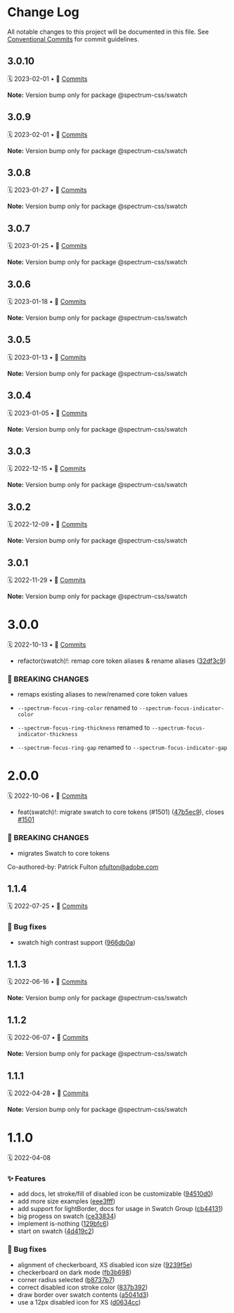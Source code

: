 # Change Log

All notable changes to this project will be documented in this file.
See [Conventional Commits](https://conventionalcommits.org) for commit guidelines.

<a name="3.0.10"></a>
## 3.0.10
🗓 2023-02-01 • 📝 [Commits](https://github.com/adobe/spectrum-css/compare/@spectrum-css/swatch@3.0.9...@spectrum-css/swatch@3.0.10)

**Note:** Version bump only for package @spectrum-css/swatch





<a name="3.0.9"></a>
## 3.0.9
🗓 2023-02-01 • 📝 [Commits](https://github.com/adobe/spectrum-css/compare/@spectrum-css/swatch@3.0.8...@spectrum-css/swatch@3.0.9)

**Note:** Version bump only for package @spectrum-css/swatch





<a name="3.0.8"></a>
## 3.0.8
🗓 2023-01-27 • 📝 [Commits](https://github.com/adobe/spectrum-css/compare/@spectrum-css/swatch@3.0.7...@spectrum-css/swatch@3.0.8)

**Note:** Version bump only for package @spectrum-css/swatch





<a name="3.0.7"></a>
## 3.0.7
🗓 2023-01-25 • 📝 [Commits](https://github.com/adobe/spectrum-css/compare/@spectrum-css/swatch@3.0.6...@spectrum-css/swatch@3.0.7)

**Note:** Version bump only for package @spectrum-css/swatch





<a name="3.0.6"></a>
## 3.0.6
🗓 2023-01-18 • 📝 [Commits](https://github.com/adobe/spectrum-css/compare/@spectrum-css/swatch@3.0.4...@spectrum-css/swatch@3.0.6)

**Note:** Version bump only for package @spectrum-css/swatch





<a name="3.0.5"></a>
## 3.0.5
🗓 2023-01-13 • 📝 [Commits](https://github.com/adobe/spectrum-css/compare/@spectrum-css/swatch@3.0.4...@spectrum-css/swatch@3.0.5)

**Note:** Version bump only for package @spectrum-css/swatch





<a name="3.0.4"></a>
## 3.0.4
🗓 2023-01-05 • 📝 [Commits](https://github.com/adobe/spectrum-css/compare/@spectrum-css/swatch@3.0.3...@spectrum-css/swatch@3.0.4)

**Note:** Version bump only for package @spectrum-css/swatch





<a name="3.0.3"></a>
## 3.0.3
🗓 2022-12-15 • 📝 [Commits](https://github.com/adobe/spectrum-css/compare/@spectrum-css/swatch@3.0.2...@spectrum-css/swatch@3.0.3)

**Note:** Version bump only for package @spectrum-css/swatch





<a name="3.0.2"></a>
## 3.0.2
🗓 2022-12-09 • 📝 [Commits](https://github.com/adobe/spectrum-css/compare/@spectrum-css/swatch@3.0.1...@spectrum-css/swatch@3.0.2)

**Note:** Version bump only for package @spectrum-css/swatch





<a name="3.0.1"></a>
## 3.0.1
🗓 2022-11-29 • 📝 [Commits](https://github.com/adobe/spectrum-css/compare/@spectrum-css/swatch@3.0.0...@spectrum-css/swatch@3.0.1)

**Note:** Version bump only for package @spectrum-css/swatch





<a name="3.0.0"></a>
# 3.0.0
🗓 2022-10-13 • 📝 [Commits](https://github.com/adobe/spectrum-css/compare/@spectrum-css/swatch@2.0.0...@spectrum-css/swatch@3.0.0)

* refactor(swatch)!: remap core token aliases & rename aliases ([32df3c9](https://github.com/adobe/spectrum-css/commit/32df3c9))


### 🛑 BREAKING CHANGES

* remaps existing aliases to new/renamed core token values

* `--spectrum-focus-ring-color` renamed to `--spectrum-focus-indicator-color`
* `--spectrum-focus-ring-thickness` renamed to `--spectrum-focus-indicator-thickness`
* `--spectrum-focus-ring-gap` renamed to `--spectrum-focus-indicator-gap`





<a name="2.0.0"></a>
# 2.0.0
🗓 2022-10-06 • 📝 [Commits](https://github.com/adobe/spectrum-css/compare/@spectrum-css/swatch@1.1.4...@spectrum-css/swatch@2.0.0)

* feat(swatch)!: migrate swatch to core tokens (#1501) ([47b5ec9](https://github.com/adobe/spectrum-css/commit/47b5ec9)), closes [#1501](https://github.com/adobe/spectrum-css/issues/1501)


### 🛑 BREAKING CHANGES

* migrates Swatch to core tokens

Co-authored-by: Patrick Fulton <pfulton@adobe.com>





<a name="1.1.4"></a>
## 1.1.4
🗓 2022-07-25 • 📝 [Commits](https://github.com/adobe/spectrum-css/compare/@spectrum-css/swatch@1.1.3...@spectrum-css/swatch@1.1.4)

### 🐛 Bug fixes

* swatch high contrast support ([966db0a](https://github.com/adobe/spectrum-css/commit/966db0a))





<a name="1.1.3"></a>
## 1.1.3
🗓 2022-06-16 • 📝 [Commits](https://github.com/adobe/spectrum-css/compare/@spectrum-css/swatch@1.1.2...@spectrum-css/swatch@1.1.3)

**Note:** Version bump only for package @spectrum-css/swatch





<a name="1.1.2"></a>
## 1.1.2
🗓 2022-06-07 • 📝 [Commits](https://github.com/adobe/spectrum-css/compare/@spectrum-css/swatch@1.1.1...@spectrum-css/swatch@1.1.2)

**Note:** Version bump only for package @spectrum-css/swatch





<a name="1.1.1"></a>
## 1.1.1
🗓 2022-04-28 • 📝 [Commits](https://github.com/adobe/spectrum-css/compare/@spectrum-css/swatch@1.1.0...@spectrum-css/swatch@1.1.1)

**Note:** Version bump only for package @spectrum-css/swatch





<a name="1.1.0"></a>
# 1.1.0
🗓 2022-04-08

### ✨ Features

* add docs, let stroke/fill of disabled icon be customizable ([94510d0](https://github.com/adobe/spectrum-css/commit/94510d0))
* add more size examples ([eee3fff](https://github.com/adobe/spectrum-css/commit/eee3fff))
* add support for lightBorder, docs for usage in Swatch Group ([cb44131](https://github.com/adobe/spectrum-css/commit/cb44131))
* big progess on swatch ([ce33834](https://github.com/adobe/spectrum-css/commit/ce33834))
* implement is-nothing ([129bfc6](https://github.com/adobe/spectrum-css/commit/129bfc6))
* start on swatch ([4d419c2](https://github.com/adobe/spectrum-css/commit/4d419c2))


### 🐛 Bug fixes

* alignment of checkerboard, XS disabled icon size ([9239f5e](https://github.com/adobe/spectrum-css/commit/9239f5e))
* checkerboard on dark mode ([fb3b698](https://github.com/adobe/spectrum-css/commit/fb3b698))
* corner radius selected ([b8737b7](https://github.com/adobe/spectrum-css/commit/b8737b7))
* correct disabled icon stroke color ([837b392](https://github.com/adobe/spectrum-css/commit/837b392))
* draw border over swatch contents ([a5041d3](https://github.com/adobe/spectrum-css/commit/a5041d3))
* use a 12px disabled icon for XS ([d0634cc](https://github.com/adobe/spectrum-css/commit/d0634cc))
